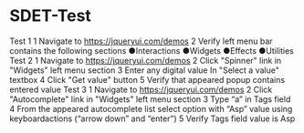 # SDET-Test
Test 1
1 Navigate to ​https://jqueryui.com/demos
2 Verify left menu bar contains the following sections
●Interactions
●Widgets
●Effects
●Utilities
Test 2
1 Navigate to ​https://jqueryui.com/demos
2 Click "Spinner" link in "Widgets" left menu section
3 Enter any digital value In "Select a value" textbox
4 Сlick "Get value" button
5 Verify that appeared popup contains entered value
Test 3
1 Navigate to ​https://jqueryui.com/demos
2 Click "Autocomplete" link in "Widgets" left menu section
3 Type “a” in Tags field
4 From the appeared autocomplete list select option with “Asp” value using keyboardactions (“arrow down” and “enter”)
5 Verify Tags field value is Asp
